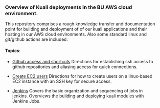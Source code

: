 ### Overview of Kuali deployments in the BU AWS cloud environment.

This repository comprises a rough knowledge transfer and documentation point for building and deployment of of our kuali applications and their hosting in our AWS cloud environments. Also some standard linux and git/github actions are included.

#### Topics:

- [Github access and shortcuts](GitAccess.md)
  Directions for establishing ssh access to github repositories and aliasing access for quick connections.
  
- [Create EC2 users](CreateEC2Users.md)
  Directions for how to create users on a linux-based EC2 instance with an SSH key for secure access.

- [Jenkins](Jenkins.md)
  Covers the basic organization and sequencing of jobs in jenkins. 
  Overviews the building and deploying kuali modules with Jenkins Jobs.
